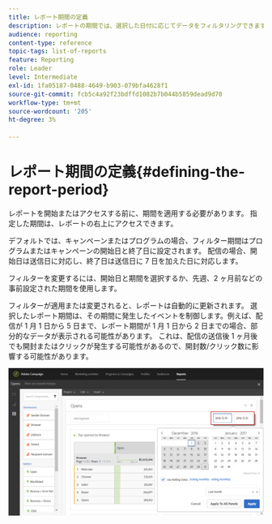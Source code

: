 ```yaml
---
title: レポート期間の定義
description: レポートの期間では、選択した日付に応じてデータをフィルタリングできます。
audience: reporting
content-type: reference
topic-tags: list-of-reports
feature: Reporting
role: Leader
level: Intermediate
exl-id: 1fa05187-0488-4649-b903-079bfa4628f1
source-git-commit: fcb5c4a92f23bdffd1082b7b044b5859dead9d70
workflow-type: tm+mt
source-wordcount: '205'
ht-degree: 3%

---
```


# レポート期間の定義{#defining-the-report-period}

レポートを開始またはアクセスする前に、期間を適用する必要があります。 指定した期間は、レポートの右上にアクセスできます。

デフォルトでは、キャンペーンまたはプログラムの場合、フィルター期間はプログラムまたはキャンペーンの開始日と終了日に設定されます。 配信の場合、開始日は送信日に対応し、終了日は送信日に 7 日を加えた日に対応します。

フィルターを変更するには、開始日と期間を選択するか、先週、2 ヶ月前などの事前設定された期間を使用します。

フィルターが適用または変更されると、レポートは自動的に更新されます。 選択したレポート期間は、その期間に発生したイベントを制御します。例えば、配信が 1 月 1 日から 5 日まで、レポート期間が 1 月 1 日から 2 日までの場合、部分的なデータが表示される可能性があります。 これは、配信の送信後 1 ヶ月後でも開封またはクリックが発生する可能性があるので、開封数/クリック数に影響する可能性があります。

![](assets/campaign_reports_5.png)
